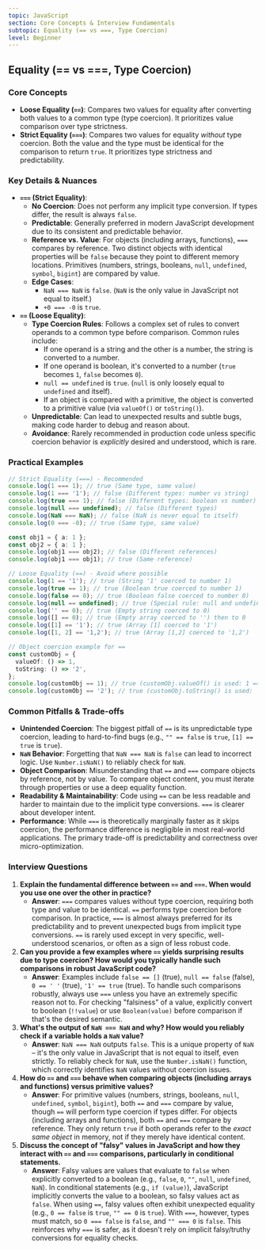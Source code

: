 ```yaml
---
topic: JavaScript
section: Core Concepts & Interview Fundamentals
subtopic: Equality (== vs ===, Type Coercion)
level: Beginner
---
```


## Equality (== vs ===, Type Coercion)

### Core Concepts

- **Loose Equality (`==`)**: Compares two values for equality after converting both values to a common type (type coercion). It prioritizes value comparison over type strictness.
- **Strict Equality (`===`)**: Compares two values for equality _without_ type coercion. Both the value and the type must be identical for the comparison to return `true`. It prioritizes type strictness and predictability.

### Key Details & Nuances

- **`===` (Strict Equality)**:
  - **No Coercion**: Does not perform any implicit type conversion. If types differ, the result is always `false`.
  - **Predictable**: Generally preferred in modern JavaScript development due to its consistent and predictable behavior.
  - **Reference vs. Value**: For objects (including arrays, functions), `===` compares by reference. Two distinct objects with identical properties will be `false` because they point to different memory locations. Primitives (numbers, strings, booleans, `null`, `undefined`, `symbol`, `bigint`) are compared by value.
  - **Edge Cases**:
    - `NaN === NaN` is `false`. (`NaN` is the only value in JavaScript not equal to itself.)
    - `+0 === -0` is `true`.
- **`==` (Loose Equality)**:
  - **Type Coercion Rules**: Follows a complex set of rules to convert operands to a common type before comparison. Common rules include:
    - If one operand is a string and the other is a number, the string is converted to a number.
    - If one operand is boolean, it's converted to a number (`true` becomes `1`, `false` becomes `0`).
    - `null == undefined` is `true`. (`null` is only loosely equal to `undefined` and itself).
    - If an object is compared with a primitive, the object is converted to a primitive value (via `valueOf()` or `toString()`).
  - **Unpredictable**: Can lead to unexpected results and subtle bugs, making code harder to debug and reason about.
  - **Avoidance**: Rarely recommended in production code unless specific coercion behavior is _explicitly_ desired and understood, which is rare.

### Practical Examples

```typescript
// Strict Equality (===) - Recommended
console.log(1 === 1); // true (Same type, same value)
console.log(1 === '1'); // false (Different types: number vs string)
console.log(true === 1); // false (Different types: boolean vs number)
console.log(null === undefined); // false (Different types)
console.log(NaN === NaN); // false (NaN is never equal to itself)
console.log(0 === -0); // true (Same type, same value)

const obj1 = { a: 1 };
const obj2 = { a: 1 };
console.log(obj1 === obj2); // false (Different references)
console.log(obj1 === obj1); // true (Same reference)

// Loose Equality (==) - Avoid where possible
console.log(1 == '1'); // true (String '1' coerced to number 1)
console.log(true == 1); // true (Boolean true coerced to number 1)
console.log(false == 0); // true (Boolean false coerced to number 0)
console.log(null == undefined); // true (Special rule: null and undefined are loosely equal)
console.log('' == 0); // true (Empty string coerced to 0)
console.log([] == 0); // true (Empty array coerced to '') then to 0
console.log([1] == '1'); // true (Array [1] coerced to '1')
console.log([1, 2] == '1,2'); // true (Array [1,2] coerced to '1,2')

// Object coercion example for ==
const customObj = {
  valueOf: () => 1,
  toString: () => '2',
};
console.log(customObj == 1); // true (customObj.valueOf() is used: 1 == 1)
console.log(customObj == '2'); // true (customObj.toString() is used: '2' == '2')
```

### Common Pitfalls & Trade-offs

- **Unintended Coercion**: The biggest pitfall of `==` is its unpredictable type coercion, leading to hard-to-find bugs (e.g., `"" == false` is `true`, `[1] == true` is `true`).
- **`NaN` Behavior**: Forgetting that `NaN === NaN` is `false` can lead to incorrect logic. Use `Number.isNaN()` to reliably check for `NaN`.
- **Object Comparison**: Misunderstanding that `==` and `===` compare objects by reference, not by value. To compare object content, you must iterate through properties or use a deep equality function.
- **Readability & Maintainability**: Code using `==` can be less readable and harder to maintain due to the implicit type conversions. `===` is clearer about developer intent.
- **Performance**: While `===` is theoretically marginally faster as it skips coercion, the performance difference is negligible in most real-world applications. The primary trade-off is predictability and correctness over micro-optimization.

### Interview Questions

1.  **Explain the fundamental difference between `==` and `===`. When would you use one over the other in practice?**
    - **Answer**: `===` compares values without type coercion, requiring both type and value to be identical. `==` performs type coercion before comparison. In practice, `===` is almost always preferred for its predictability and to prevent unexpected bugs from implicit type conversions. `==` is rarely used except in very specific, well-understood scenarios, or often as a sign of less robust code.
2.  **Can you provide a few examples where `==` yields surprising results due to type coercion? How would you typically handle such comparisons in robust JavaScript code?**
    - **Answer**: Examples include `false == []` (true), `null == false` (false), `0 == ' '` (true), `'1' == true` (true). To handle such comparisons robustly, always use `===` unless you have an extremely specific reason not to. For checking "falsiness" of a value, explicitly convert to boolean (`!!value`) or use `Boolean(value)` before comparison if that's the desired semantic.
3.  **What's the output of `NaN === NaN` and why? How would you reliably check if a variable holds a `NaN` value?**
    - **Answer**: `NaN === NaN` outputs `false`. This is a unique property of `NaN` – it's the only value in JavaScript that is not equal to itself, even strictly. To reliably check for `NaN`, use the `Number.isNaN()` function, which correctly identifies `NaN` values without coercion issues.
4.  **How do `==` and `===` behave when comparing objects (including arrays and functions) versus primitive values?**
    - **Answer**: For primitive values (numbers, strings, booleans, `null`, `undefined`, `symbol`, `bigint`), both `==` and `===` compare by value, though `==` will perform type coercion if types differ. For objects (including arrays and functions), both `==` and `===` compare by reference. They only return `true` if both operands refer to the _exact same object_ in memory, not if they merely have identical content.
5.  **Discuss the concept of "falsy" values in JavaScript and how they interact with `==` and `===` comparisons, particularly in conditional statements.**
    - **Answer**: Falsy values are values that evaluate to `false` when explicitly converted to a boolean (e.g., `false`, `0`, `""`, `null`, `undefined`, `NaN`). In conditional statements (e.g., `if (value)`), JavaScript implicitly converts the value to a boolean, so falsy values act as `false`. When using `==`, falsy values often exhibit unexpected equality (e.g., `0 == false` is `true`, `"" == 0` is `true`). With `===`, however, types must match, so `0 === false` is `false`, and `"" === 0` is `false`. This reinforces why `===` is safer, as it doesn't rely on implicit falsy/truthy conversions for equality checks.
